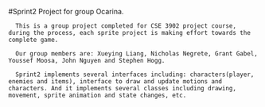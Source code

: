 #Sprint2 Project for group Ocarina.

      This is a group project completed for CSE 3902 project course, during the process, each sprite project is making effort towards the complete game. 
	
      Our group members are: Xueying Liang, Nicholas Negrete, Grant Gabel, Youssef Moosa, John Nguyen and Stephen Hogg.
	
      Sprint2 implements several interfaces including: characters(player, enemies and items), interface to draw and update motions and characters. And it implements several classes including drawing, movement, sprite animation and state changes, etc.
